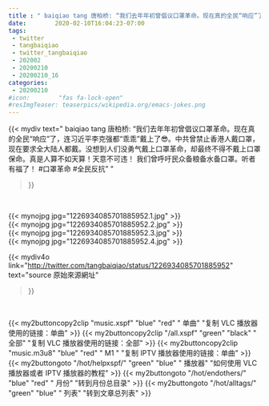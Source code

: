 ```yaml
---
title : " baiqiao tang 唐柏桥: “我们去年年初曾倡议口罩革命。现在真的全民“响应”了，连习近平李克强都“乖乖”戴上了😎。中共曾禁止香港人戴口罩，现在要求全大陆人都戴。没想到人们没勇气戴上口罩革命，却最终不得不戴上口罩保命。真是人算不如天算！天意不可违！&#10;我们曾呼吁民众备粮备水备口罩。听者有福了！&#10;#口罩革命 #全民反抗”  "
date:        2020-02-10T16:04:23-07:00
tags:
 - twitter
 - tangbaiqiao
 - twitter_tangbaiqiao
 - 202002
 - 20200210
 - 20200210_16
categories:
 - 20200210
#icon:        "fas fa-lock-open"
#resImgTeaser: teaserpics/wikipedia.org/emacs-jokes.png
---
```


{{< mydiv text=" baiqiao tang 唐柏桥: “我们去年年初曾倡议口罩革命。现在真的全民“响应”了，连习近平李克强都“乖乖”戴上了😎。中共曾禁止香港人戴口罩，现在要求全大陆人都戴。没想到人们没勇气戴上口罩革命，却最终不得不戴上口罩保命。真是人算不如天算！天意不可违！&#10;我们曾呼吁民众备粮备水备口罩。听者有福了！&#10;#口罩革命 #全民反抗”  "
>}}
<br>


 {{< mynojpg jpg="1226934085701885952.1.jpg" >}}<br>  {{< mynojpg jpg="1226934085701885952.2.jpg" >}}<br>  {{< mynojpg jpg="1226934085701885952.3.jpg" >}}<br>  {{< mynojpg jpg="1226934085701885952.4.jpg" >}}<br> 



{{< mydiv4o link="http://twitter.com/tangbaiqiao/status/1226934085701885952"
text="source 原始來源網址"
>}}


<br>



{{< my2buttoncopy2clip "music.xspf"        "blue"   "red"    " 单曲"  "复制 VLC 播放器使用的链接：单曲" >}} {{< my2buttoncopy2clip "/all.xspf"         "green"  "black"  " 全部"  "复制 VLC 播放器使用的链接：全部" >}} {{< my2buttoncopy2clip "music.m3u8"        "blue"   "red"    " M1 "    "复制 IPTV 播放器使用的链接：单曲" >}} {{< my2buttongoto      "/hot/helpxspf/"    "green"  "blue"   " 播放器" "如何使用 VLC 播放器或者 IPTV 播放器的教程" >}} {{< my2buttongoto      "/hot/endothers/"   "blue"   "red"    " 月份"   "转到月份总目录" >}} {{< my2buttongoto      "/hot/alltags/"     "green"  "blue"   " 列表"   "转到文章总列表" >}} 
